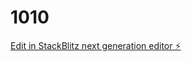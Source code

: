 # 1010

[Edit in StackBlitz next generation editor ⚡️](https://stackblitz.com/~/github.com/ZoumClub/1010)